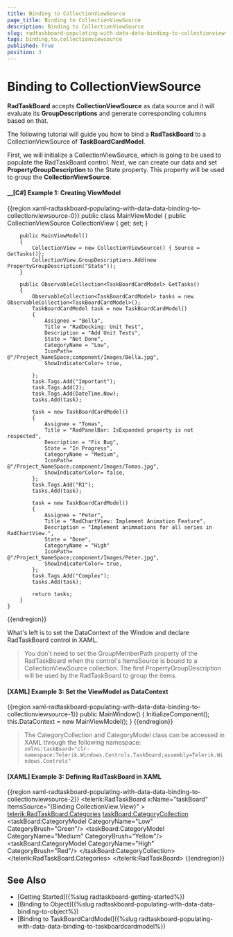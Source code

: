 ```yaml
---
title: Binding to CollectionViewSource
page_title: Binding to CollectionViewSource
description: Binding to CollectionViewSource
slug: radtaskboard-populating-with-data-data-binding-to-collectionviewsource
tags: binding,to,collectionviewsource
published: True
position: 3
---
```


# Binding to CollectionViewSource

__RadTaskBoard__ accepts __CollectionViewSource__ as data source and it will evaluate its __GroupDescriptions__ and generate corresponding columns based on that.

The following tutorial will guide you how to bind a __RadTaskBoard__ to a CollectionViewSource of __TaskBoardCardModel__.

First, we will initialize a CollectionViewSource, which is going to be used to populate the RadTaskBoard control. Next, we can create our data and set __PropertyGroupDescription__ to the State property. This property will be used to group the __CollectionViewSource__.

#### __[C#] Example 1:  Creating ViewModel
{{region xaml-radtaskboard-populating-with-data-data-binding-to-collectionviewsource-0}}
    public  class MainViewModel
    {
        public CollectionViewSource CollectionView { get; set; }
		
        public MainViewModel()
        {           
            CollectionView = new CollectionViewSource() { Source = GetTasks()};
            CollectionView.GroupDescriptions.Add(new PropertyGroupDescription("State"));
        }
		
        public ObservableCollection<TaskBoardCardModel> GetTasks()
        {
            ObservableCollection<TaskBoardCardModel> tasks = new ObservableCollection<TaskBoardCardModel>();
            TaskBoardCardModel task = new TaskBoardCardModel()
            {
                Assignee = "Bella",
                Title = "RadDocking: Unit Test",
                Description = "Add Unit Tests",
                State = "Not Done",
                CategoryName = "Low",
				IconPath= @"/Project_NameSpace;component/Images/Bella.jpg",
				ShowIndicatorColor= true,
                
            };
            task.Tags.Add("Important");
            task.Tags.Add(2);
            task.Tags.Add(DateTime.Now);
            tasks.Add(task);
			
            task = new TaskBoardCardModel()
            {
                Assignee = "Tomas",
                Title = "RadPanelBar: IsExpanded property is not respected",
                Description = "Fix Bug",
                State = "In Progress",
                CategoryName = "Medium",
				IconPath= @"/Project_NameSpace;component/Images/Tomas.jpg",
				ShowIndicatorColor= false,
            };
			task.Tags.Add("R1");
            tasks.Add(task);
			
            task = new TaskBoardCardModel()
            {
                Assignee = "Peter",
                Title = "RadChartView: Implement Animation Feature",
                Description = "Implement animmations for all series in RadChartView.",
                State = "Done",
                CategoryName = "High"
				IconPath= @"/Project_NameSpace;component/Images/Peter.jpg",
				ShowIndicatorColor= true,
            };
			task.Tags.Add("Complex");
            tasks.Add(task);		

            return tasks;
        }        
    }
{{endregion}}

What's left is to set the DataContext of the Window and declare RadTaskBoard control in XAML.

> You don't need to set the GroupMemberPath property of the RadTaskBoard when the control's ItemsSource is bound to a CollectionViewSource collection. The first PropertyGroupDescription will be used by the RadTaskBoard to group the items.

#### __[XAML] Example 3: Set the ViewModel as DataContext__
{{region xaml-radtaskboard-populating-with-data-data-binding-to-collectionviewsource-1}}
    public MainWindow()
	{
		InitializeComponent();
		this.DataContext = new MainViewModel();
	}
{{endregion}}

>The CategoryCollection and CategoryModel class can be accessed in XAML through the following namespace:  
>`xmlns:taskBoard="clr-namespace:Telerik.Windows.Controls.TaskBoard;assembly=Telerik.Windows.Controls"`

#### __[XAML] Example 3: Defining RadTaskBoard in XAML__
{{region xaml-radtaskboard-populating-with-data-data-binding-to-collectionviewsource-2}}
    <telerik:RadTaskBoard x:Name="taskBoard" ItemsSource="{Binding CollectionView.View}" >   
		<telerik:RadTaskBoard.Categories>
			<taskBoard:CategoryCollection>
				<taskBoard:CategoryModel CategoryName="Low" CategoryBrush="Green"/>
				<taskBoard:CategoryModel CategoryName="Medium" CategoryBrush="Yellow"/>
				<taskBoard:CategoryModel CategoryName="High" CategoryBrush="Red"/>
			</taskBoard:CategoryCollection>
		</telerik:RadTaskBoard.Categories>
	</telerik:RadTaskBoard>
{{endregion}}

## See Also
 * [Getting Started]({%slug radtaskboard-getting-started%})
 * [Binding to Object]({%slug radtaskboard-populating-with-data-data-binding-to-object%})
 * [Binding to TaskBoardCardModel]({%slug radtaskboard-populating-with-data-data-binding-to-taskboardcardmodel%})